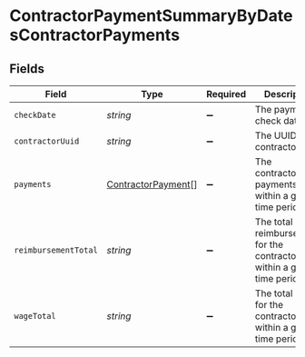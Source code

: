 # ContractorPaymentSummaryByDatesContractorPayments


## Fields

| Field                                                                   | Type                                                                    | Required                                                                | Description                                                             |
| ----------------------------------------------------------------------- | ----------------------------------------------------------------------- | ----------------------------------------------------------------------- | ----------------------------------------------------------------------- |
| `checkDate`                                                             | *string*                                                                | :heavy_minus_sign:                                                      | The payment check date.                                                 |
| `contractorUuid`                                                        | *string*                                                                | :heavy_minus_sign:                                                      | The UUID of the contractor.                                             |
| `payments`                                                              | [ContractorPayment](../../models/shared/contractorpayment.md)[]         | :heavy_minus_sign:                                                      | The contractor’s payments within a given time period.<br/>              |
| `reimbursementTotal`                                                    | *string*                                                                | :heavy_minus_sign:                                                      | The total reimbursements for the contractor within a given time period. |
| `wageTotal`                                                             | *string*                                                                | :heavy_minus_sign:                                                      | The total wages for the contractor within a given time period.          |